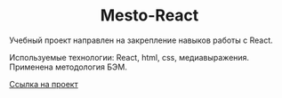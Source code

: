 <h1 align="center">Mesto-React</h1>
<p>  Учебный проект направлен на закрепление навыков работы с React.</p>
<p>  Используемые технологии: React, html, css, медиавыражения. Применена методология БЭМ.
<p><a href="https://github.com/Zvereva-Oksana/mesto-react.git">Ссылка на проект</a></p>